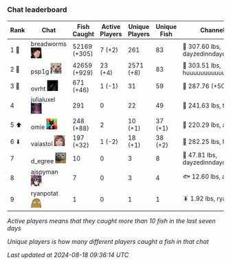 ### Chat leaderboard
| Rank | Chat | Fish Caught | Active Players | Unique Players | Unique Fish | Channel Record 🎊 |
|------|------|-------------|----------------|----------------|-------------|-------------------|
| 1 🥇  | breadworms ![breadworms](https://raw.githubusercontent.com/blableblup/gofish/main/images/players/breadworms.png) | 52169 (+305) | 7 (+2) | 261 | 83 | 🦑 307.60 lbs, dayzedinndaydreams |
| 2 🥈  | psp1g ![psp1g](https://raw.githubusercontent.com/blableblup/gofish/main/images/players/psp1g.png) | 42659 (+929) | 23 (+4) | 2571 (+8) | 83 | 🐳 303.51 lbs, huuuuuuuuuuuuuuuuuuuuuurz |
| 3 🥉  | ovrht ![ovrht](https://raw.githubusercontent.com/blableblup/gofish/main/images/players/ovrht.png) | 671 (+46) | 1 (-1) | 31 | 59 | 🐳 287.76 (+50.97) lbs, ovrht |
| 4  | julialuxel ![julialuxel](https://raw.githubusercontent.com/blableblup/gofish/main/images/players/julialuxel.png) | 291 | 0 | 22 | 49 | 🦕 241.63 lbs, toastyso |
| 5 ⬆ | omie ![omie](https://raw.githubusercontent.com/blableblup/gofish/main/images/players/omie.png) | 248 (+88) | 2 | 10 (+1) | 37 (+1) | 🐉 220.29 lbs, aliveleader |
| 6 ⬇ | vaiastol ![vaiastol](https://raw.githubusercontent.com/blableblup/gofish/main/images/players/vaiastol.png) | 197 (+32) | 1 (-2) | 18 (+1) | 38 (+2) | 🐉 282.25 lbs, hahppyy |
| 7  | d_egree ![d_egree](https://raw.githubusercontent.com/blableblup/gofish/main/images/players/d_egree.png) | 10 | 0 | 3 | 8 | 🦑 47.81 lbs, dayzedinndaydreams |
| 8  | ajspyman ![ajspyman](https://raw.githubusercontent.com/blableblup/gofish/main/images/players/ajspyman.png) | 7 | 0 | 3 | 4 | 🐟 12.60 lbs, ajspyman |
| 9  | ryanpotat ![ryanpotat](https://raw.githubusercontent.com/blableblup/gofish/main/images/players/ryanpotat.png) | 1 | 0 | 1 | 1 | 🪳 1.92 lbs, ryanpotat |

_Active players means that they caught more than 10 fish in the last seven days_

_Unique players is how many different players caught a fish in that chat_

_Last updated at 2024-08-18 09:36:14 UTC_